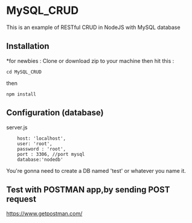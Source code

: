 # MySQL_CRUD

This is an example of RESTful CRUD in NodeJS with MySQL database
 


## Installation
*for newbies : Clone or download zip to your machine then hit this :

    cd MySQL_CRUD

then

    npm install

## Configuration (database)
server.js

        host: 'localhost',
        user: 'root',
        password : 'root',
        port : 3306, //port mysql
        database:'nodedb'	


	
You're gonna need to create a DB named 'test' or whatever you name it.


## Test with POSTMAN app,by sending POST request
https://www.getpostman.com/
